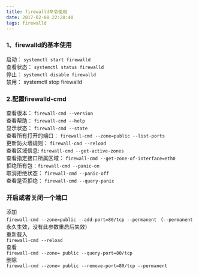 ```yaml
---
title: firewalld命令使用
date: 2017-02-08 22:20:40
tags: firewalld
---
```

### 1、firewalld的基本使用  
启动： `systemctl start firewalld`  
查看状态： `systemctl status firewalld`  
停止： `systemctl disable firewalld`  
禁用： systemctl stop firewalld  

### 2.配置firewalld-cmd

查看版本： `firewall-cmd --version`  
查看帮助： `firewall-cmd --help`  
显示状态： `firewall-cmd --state`  
查看所有打开的端口： `firewall-cmd --zone=public --list-ports`  
更新防火墙规则： `firewall-cmd --reload`  
查看区域信息:  `firewall-cmd --get-active-zones`  
查看指定接口所属区域： `firewall-cmd --get-zone-of-interface=eth0`  
拒绝所有包：`firewall-cmd --panic-on`  
取消拒绝状态： `firewall-cmd --panic-off`  
查看是否拒绝： `firewall-cmd --query-panic`  

### 开启或者关闭一个端口
添加  
`firewall-cmd --zone=public --add-port=80/tcp --permanent`    （`--permanent`永久生效，没有此参数重启后失效）  
重新载入  
`firewall-cmd --reload`  
查看  
`firewall-cmd --zone= public --query-port=80/tcp`  
删除  
`firewall-cmd --zone= public --remove-port=80/tcp --permanent`  
